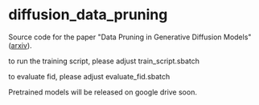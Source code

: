 # diffusion_data_pruning
Source code for the paper "Data Pruning in Generative Diffusion Models" ([arxiv](https://arxiv.org/abs/2411.12523)). 


to run the training script, please adjust train_script.sbatch

to evaluate fid, please adjust evaluate_fid.sbatch


Pretrained models will be released on google drive soon. 
